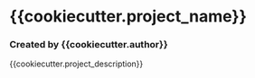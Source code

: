 # {{cookiecutter.project_name}}

### Created by {{cookiecutter.author}}

{{cookiecutter.project_description}}

